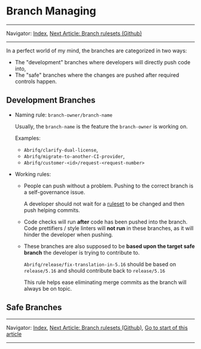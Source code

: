 # Branch Managing

---

Navigator: [Index](index.md), [Next Article: Branch rulesets (Github)](branch-rulesets-github.md)

---

In a perfect world of my mind, the branches are categorized in two ways:

- The "development" branches where developers will directly push code into,
- The "safe" branches where the changes are pushed after required controls happen.

## Development Branches

- Naming rule: `branch-owner/branch-name`

	Usually, the `branch-name` is the feature the `branch-owner` is working on.

	Examples:

	- `Abrifq/clarify-dual-license`,
	- `Abrifq/migrate-to-another-CI-provider`,
	- `Abrifq/customer-<id>/request-<request-number>`

- Working rules:
	- People can push without a problem. Pushing to the correct branch is a self-governance issue.

		A developer should not wait for a [ruleset](branch-rulesets-github.md) to be changed and then push helping commits.

	- Code checks will run **after** code has been pushed into the branch.
		Code prettifiers / style linters will **not run** in these branches, as it will hinder the developer when pushing.

	- These branches are also supposed to be **based upon the target safe branch** the developer is trying to contribute to.

		`Abrifq/release/fix-translation-in-5.16` should be based on `release/5.16` and should contribute back to `release/5.16`

		This rule helps ease eliminating merge commits as the branch will always be on topic.

## Safe Branches

---

Navigator: [Index](index.md), [Next Article: Branch rulesets (Github)](branch-rulesets-github.md), [Go to start of this article](#branch-managing)

---
